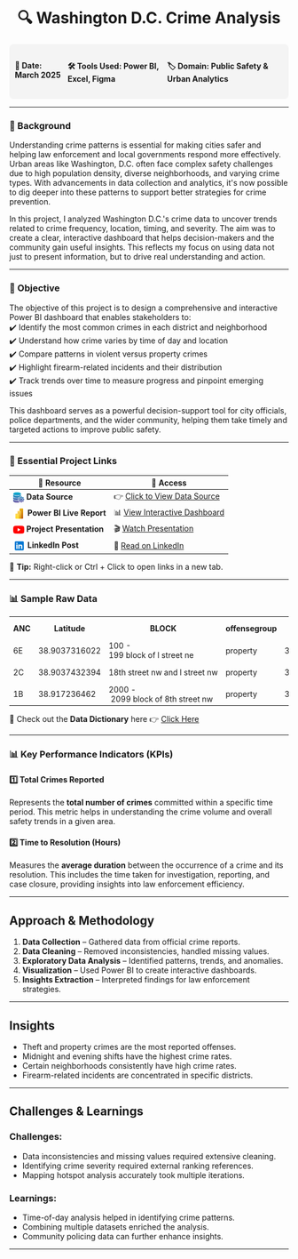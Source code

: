 <h1 align="center">🔍 Washington D.C. Crime Analysis </h1>

<div style="display: flex; justify-content: space-between; padding: 10px; background-color: #f4f4f4; border-radius: 8px;">
    <h4>📅 Date: March 2025</h4>
    <h4>🛠️ Tools Used: Power BI, Excel, Figma</h4>
    <h4>🏷️ Domain: Public Safety & Urban Analytics</h4>
</div>

--- 

### 📌 Background  

Understanding crime patterns is essential for making cities safer and helping law enforcement and local governments respond more effectively. Urban areas like Washington, D.C. often face complex safety challenges due to high population density, diverse neighborhoods, and varying crime types. With advancements in data collection and analytics, it's now possible to dig deeper into these patterns to support better strategies for crime prevention.

In this project, I analyzed Washington D.C.'s crime data to uncover trends related to crime frequency, location, timing, and severity. The aim was to create a clear, interactive dashboard that helps decision-makers and the community gain useful insights. This reflects my focus on using data not just to present information, but to drive real understanding and action.

---

### 🎯 Objective  

The objective of this project is to design a comprehensive and interactive Power BI dashboard that enables stakeholders to:  
✔️ Identify the most common crimes in each district and neighborhood  
✔️ Understand how crime varies by time of day and location  
✔️ Compare patterns in violent versus property crimes  
✔️ Highlight firearm-related incidents and their distribution  
✔️ Track trends over time to measure progress and pinpoint emerging issues  

This dashboard serves as a powerful decision-support tool for city officials, police departments, and the wider community, helping them take timely and targeted actions to improve public safety.

---


###  📂 Essential Project Links  

| 🧭 Resource | 🔗 Access |
|------------|----------|
| <img src="https://github.com/Chakradhar-M/PBI_Images/blob/main/Portfolio_Icons/database.png?raw=true" width="20" style="vertical-align:middle;"> **Data Source** | 👉 [Click to View Data Source](https://zoomcharts.com/en/microsoft-power-bi-custom-visuals/challenges/onyx-data-march-2025) |
| <img src="https://github.com/Chakradhar-M/PBI_Images/blob/main/Portfolio_Icons/power-bi.png?raw=true" width="22" style="vertical-align:middle;"> **Power BI Live Report** | 📊 [View Interactive Dashboard](https://app.powerbi.com/view?r=eyJrIjoiMWIyY2EyMTgtOTcxMi00NzRmLWE2MzMtOTA5ZWVmZjRjMzI3IiwidCI6IjQ2NTRiNmYxLTBlNDctNDU3OS1hOGExLTAyZmU5ZDk0M2M3YiIsImMiOjl9) |
| <img src="https://github.com/Chakradhar-M/PBI_Images/blob/main/Portfolio_Icons/youtube.png?raw=true" width="20" style="vertical-align:middle;"> **Project Presentation** | 🎬 [Watch Presentation](#) |
| <img src="https://github.com/Chakradhar-M/PBI_Images/blob/main/Portfolio_Icons/linkedin.png?raw=true" width="22" style="vertical-align:middle;"> **LinkedIn Post** | 🔗 [Read on LinkedIn](https://www.linkedin.com/posts/chakradhar-mantena_crime-analysis-dashboard-activity-7310133766541164544-8A8h?utm_source=share&utm_medium=member_desktop&rcm=ACoAAD9y4SkBuDMCUOFBEF1QAO3K3-8MrRRtZZk) |

📌 **Tip:** Right-click or Ctrl + Click to open links in a new tab.


---

### 📊 Sample Raw Data  

<table border="0" cellspacing="1" cellpadding="8">
  <tr>
    <th>ANC</th><th>Latitude</th><th>BLOCK</th><th>offensegroup</th><th>location</th><th>sector</th><th>YBLOCK</th><th>METHOD</th><th>CCN</th><th>END_DATE</th><th>LONGITUDE</th><th>offense-text</th><th>NEIGHBORHOOD_CLUSTER</th><th>SHIFT</th><th>PSA</th><th>CENSUS_TRACT</th><th>WARD</th><th>BID</th><th>OCTO_RECORD_ID</th><th>DISTRICT</th><th>XBLOCK</th><th>YEAR</th><th>REPORT_DATE</th><th>ucr-rank</th><th>offensekey</th><th>START_DATE</th><th>VOTING_PRECINCT</th><th>OFFENSE</th><th>BLOCK_GROUP</th>
  </tr>
  <tr>
    <td>6E</td><td>38.9037316022</td><td>100 - 199&nbsp;block&nbsp;of&nbsp;l&nbsp;street&nbsp;ne</td><td>property</td><td>38.9037316022,-77.0047283051</td><td>5D1</td><td>137319.55</td><td>others</td><td>25002077</td><td>&nbsp;</td><td>-77.0047283051</td><td>theft/other</td><td>cluster 25</td><td>evening</td><td>501</td><td>010603</td><td>6</td><td>noma</td><td>&nbsp;</td><td>5</td><td>399589.87</td><td>2025</td><td>1/4/2025,&nbsp;10:13:33&nbsp;PM</td><td>6</td><td>property|theft/other</td><td>1/4/2025,&nbsp;9:24:00&nbsp;PM</td><td>precinct 144</td><td>theft/other</td><td>010603 3</td>
  </tr>
  <tr>
    <td>2C</td><td>38.9037432394</td><td>18th&nbsp;street&nbsp;nw&nbsp;and&nbsp;l&nbsp;street&nbsp;nw</td><td>property</td><td>38.9037432394,-77.0416730027</td><td>2D3</td><td>137321.65625287</td><td>others</td><td>25008226</td><td>&nbsp;</td><td>-77.0416730027</td><td>theft&nbsp;f/auto</td><td>cluster 6</td><td>midnight</td><td>207</td><td>010700</td><td>2</td><td>golden triangle</td><td>&nbsp;</td><td>2</td><td>396385.3125066</td><td>2025</td><td>1/18/2025,&nbsp;4:03:46&nbsp;AM</td><td>7</td><td>property|theft&nbsp;f/auto</td><td>1/18/2025,&nbsp;3:15:00&nbsp;AM</td><td>precinct 17</td><td>theft&nbsp;f/auto</td><td>010700 1</td>
  </tr>
  <tr>
    <td>1B</td><td>38.917236462</td><td>2000&nbsp;-&nbsp;2099&nbsp;block&nbsp;of&nbsp;8th&nbsp;street&nbsp;nw</td><td>property</td><td>38.917236462,-77.0229457261</td><td>3D2</td><td>138818.94</td><td>others</td><td>25013256</td><td>1/28/2025,&nbsp;12:50:00&nbsp;PM</td><td>-77.0229457261</td><td>theft/other</td><td>cluster 3</td><td>day</td><td>305</td><td>003500</td><td>1</td><td>&nbsp;</td><td>&nbsp;</td><td>3</td><td>398010.08</td><td>2025</td><td>1/28/2025,&nbsp;1:14:31&nbsp;PM</td><td>6</td><td>property|theft/other</td><td>1/28/2025,&nbsp;12:21:00&nbsp;PM</td><td>precinct 37</td><td>theft/other</td><td>003500 3</td>
  </tr>
</table>


🔗 Check out the **Data Dictionary** here 👉 [Click Here](https://github.com/Chakradhar-M/Crime-Analysis-03-25/blob/main/dataset/data_dictionary.md)

---

### 📊 Key Performance Indicators (KPIs)

#### 1️⃣ Total Crimes Reported  
Represents the **total number of crimes** committed within a specific time period. This metric helps in understanding the crime volume and overall safety trends in a given area.  

#### 2️⃣ Time to Resolution (Hours)  
Measures the **average duration** between the occurrence of a crime and its resolution. This includes the time taken for investigation, reporting, and case closure, providing insights into law enforcement efficiency.  

---

## Approach & Methodology
1. **Data Collection** – Gathered data from official crime reports.
2. **Data Cleaning** – Removed inconsistencies, handled missing values.
3. **Exploratory Data Analysis** – Identified patterns, trends, and anomalies.
4. **Visualization** – Used Power BI to create interactive dashboards.
5. **Insights Extraction** – Interpreted findings for law enforcement strategies.

---

## Insights
- Theft and property crimes are the most reported offenses.
- Midnight and evening shifts have the highest crime rates.
- Certain neighborhoods consistently have high crime rates.
- Firearm-related incidents are concentrated in specific districts.

---

## Challenges & Learnings
### **Challenges:**
- Data inconsistencies and missing values required extensive cleaning.
- Identifying crime severity required external ranking references.
- Mapping hotspot analysis accurately took multiple iterations.

### **Learnings:**
- Time-of-day analysis helped in identifying crime patterns.
- Combining multiple datasets enriched the analysis.
- Community policing data can further enhance insights.

---



